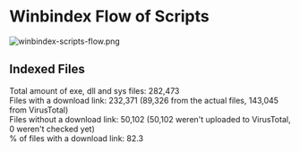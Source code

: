 # Winbindex Flow of Scripts

![winbindex-scripts-flow.png](winbindex-scripts-flow.png)

## Indexed Files

<!--FileStats-->
Total amount of exe, dll and sys files: 282,473  
Files with a download link: 232,371 (89,326 from the actual files, 143,045 from VirusTotal)  
Files without a download link: 50,102 (50,102 weren't uploaded to VirusTotal, 0 weren't checked yet)  
% of files with a download link: 82.3  
<!--/FileStats-->
